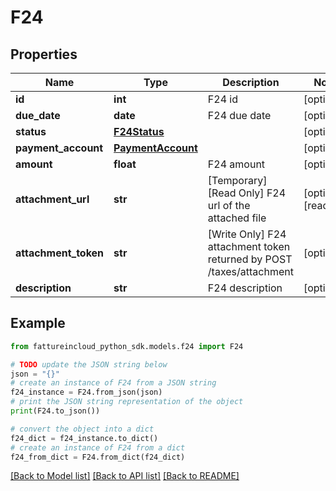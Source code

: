 # F24


## Properties

Name | Type | Description | Notes
------------ | ------------- | ------------- | -------------
**id** | **int** | F24 id | [optional] 
**due_date** | **date** | F24 due date | [optional] 
**status** | [**F24Status**](F24Status.md) |  | [optional] 
**payment_account** | [**PaymentAccount**](PaymentAccount.md) |  | [optional] 
**amount** | **float** | F24 amount | [optional] 
**attachment_url** | **str** | [Temporary] [Read Only] F24 url of the attached file | [optional] [readonly] 
**attachment_token** | **str** | [Write Only]  F24 attachment token returned by POST /taxes/attachment | [optional] 
**description** | **str** | F24 description | [optional] 

## Example

```python
from fattureincloud_python_sdk.models.f24 import F24

# TODO update the JSON string below
json = "{}"
# create an instance of F24 from a JSON string
f24_instance = F24.from_json(json)
# print the JSON string representation of the object
print(F24.to_json())

# convert the object into a dict
f24_dict = f24_instance.to_dict()
# create an instance of F24 from a dict
f24_from_dict = F24.from_dict(f24_dict)
```
[[Back to Model list]](../README.md#documentation-for-models) [[Back to API list]](../README.md#documentation-for-api-endpoints) [[Back to README]](../README.md)


